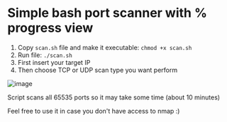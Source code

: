 # Simple bash port scanner with % progress view

1. Copy `scan.sh` file and make it executable: `chmod +x scan.sh`
2. Run file: `./scan.sh`
3. First insert your target IP
4. Then choose TCP or UDP scan type you want perform

![image](https://github.com/przemokam/port_scanner_bash/assets/124211669/6f8bc2b8-b90f-4e42-b039-9c8a9fc4331b)


Script scans all 65535 ports so it may take some time (about 10 minutes)

Feel free to use it in case you don't have access to nmap :)
